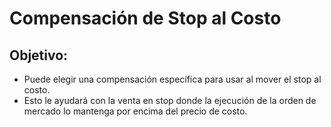 # Compensación de Stop al Costo

## Objetivo:

- Puede elegir una compensación específica para usar al mover el stop al costo.
- Esto le ayudará con la venta en stop donde la ejecución de la orden de mercado lo mantenga por encima del precio de costo.